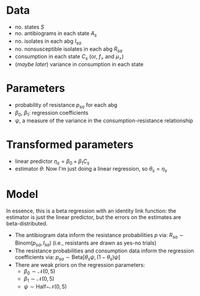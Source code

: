 # Data

- no. states $S$
- no. antibiograms in each state $A_s$
- no. isolates in each abg $I_{sa}$
- no. nonsusceptible isolates in each abg $R_{sa}$
- consumption in each state $C_s$ (or, $f_>$ and $\mu_>$)
- (*maybe later*) variance in consumption in each state

# Parameters

- probability of resistance $p_{sa}$ for each abg
- $\beta_0$, $\beta_1$: regression coefficients
- $\psi$, a measure of the variance in the consumption-resistance relationship

# Transformed parameters

- linear predictor $\eta_s = \beta_0 + \beta_1 C_s$
- estimator $\theta$: Now I'm just doing a linear regression, so $\theta_s = \eta_s$

# Model

In essence, this is a beta regression with an identity link function: the
estimator is just the linear predictor, but the errors on the estimates are
beta-distributed.

- The antibiogram data inform the resistance probabilities $p$ via: $R_{sa} \sim \mathrm{Binom}(p_{sa}, I_{sa})$ (i.e., resistants are drawn as yes-no trials)
- The resistance probabilities and consumption data inform the regression coefficients via: $p_{sa} \sim \mathrm{Beta}\left[\theta_s \psi, (1-\theta_s) \psi \right]$
- There are weak priors on the regression parameters:
    - $\beta_0 \sim \mathcal{N}(0, 5)$
    - $\beta_1 \sim \mathcal{N}(0, 5)$
    - $\psi \sim \mathrm{Half-}\mathcal{N}(0, 5)$
